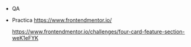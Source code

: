 * QA
* Practica
  https://www.frontendmentor.io/

  https://www.frontendmentor.io/challenges/four-card-feature-section-weK1eFYK